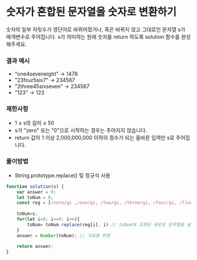 # 숫자가 혼합된 문자열을 숫자로 변환하기

숫자의 일부 자릿수가 영단어로 바뀌어졌거나, 혹은 바뀌지 않고 그대로인 문자열 s가 매개변수로 주어집니다.
s가 의미하는 원래 숫자를 return 하도록 solution 함수를 완성해주세요.

### 결과 예시
* "one4seveneight"  ->  1478
* "23four5six7" ->  234567
* "2three45sixseven"  ->	234567
* "123"	  ->  123


### 제한사항
* 1 ≤ s의 길이 ≤ 50
* s가 "zero" 또는 "0"으로 시작하는 경우는 주어지지 않습니다.
* return 값이 1 이상 2,000,000,000 이하의 정수가 되는 올바른 입력만 s로 주어집니다.

### 풀이방법
- String.prototype.replace() 및 정규식 사용

```jsx
function solution(s) {
    var answer = 0;
    let toNum = 0;
    const reg = [/zero/gi ,/one/gi, /two/gi, /three/gi, /four/gi, /five/gi, /six/gi, /seven/gi, /eight/gi, /nine/gi]  //정규식을 담은 배열
    
    toNum=s;
    for(let i=0; i<=9; i++){
        toNum= toNum.replace(reg[i], i) // toNum에 교체된 새로운 문자열을 넣음
    }
    answer = Number(toNum); // 자료형 변환
    
    return answer;
}

```
